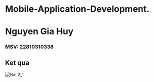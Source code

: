 # Mobile-Application-Development.
# Nguyen Gia Huy
### MSV: 22810310338
## Ket qua

![Bai 2_1](https://github.com/user-attachments/assets/1a4adbfb-23d0-4652-9418-f9b6c2e1bbd0)

